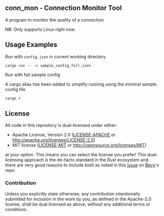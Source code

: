 ## conn_mon - Connection Monitor Tool

 A program to monitor the quality of a connection.
 
 NB: Only supports Linux right now.
 
 ## Usage Examples
 
 Run with `config.json` in current working directory
 
 ```
 cargo run -- -c sample_config_full.json
 ```
 
 Run with full sample config
 
A cargo alias has been added to simplify running using the minimal sample config file

```sh
cargo r
```

## License

All code in this repository is dual-licensed under either:

- Apache License, Version 2.0 ([LICENSE-APACHE](LICENSE-APACHE) or http://apache.org/licenses/LICENSE-2.0)
- MIT license ([LICENSE-MIT](LICENSE-MIT) or http://opensource.org/licenses/MIT)

at your option.
This means you can select the license you prefer!
This dual-licensing approach is the de-facto standard in the Rust ecosystem and there are very good reasons to include both as noted in 
this [issue](https://github.com/bevyengine/bevy/issues/2373) on [Bevy](https://bevyengine.org)'s repo.

### Contribution

Unless you explicitly state otherwise, any contribution intentionally submitted
for inclusion in the work by you, as defined in the Apache-2.0 license, shall
be dual licensed as above, without any additional terms or conditions.
